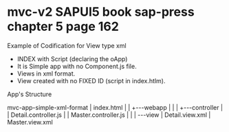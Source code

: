 # mvc-v2 SAPUI5 book sap-press chapter 5 page 162
Example of Codification for View type xml

- INDEX with Script (declaring the oApp)
- It is Simple app with no Component.js file.
- Views in xml format.
- View created with no FIXED ID (script in index.htlm).

App's  Structure

mvc-app-simple-xml-format
|   index.html
|   |
+---webapp
|   |
|   +---controller
|   |       Detail.controller.js
|   |       Master.controller.js
|   |
|   \---view
|           Detail.view.xml
|           Master.view.xml


